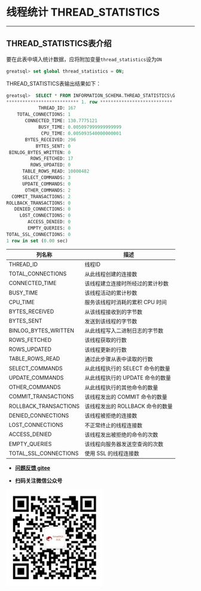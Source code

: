 # 线程统计 THREAD_STATISTICS

---

## THREAD_STATISTICS表介绍

要在此表中填入统计数据，应将附加变量`thread_statistics`设为`ON`

```sql
greatsql> set global thread_statistics = ON;
```

THREAD_STATISTICS表输出结果如下：

```sql
greatsql>  SELECT * FROM INFORMATION_SCHEMA.THREAD_STATISTICS\G
*************************** 1. row ***************************
            THREAD_ID: 167
    TOTAL_CONNECTIONS: 1
       CONNECTED_TIME: 130.7775121
            BUSY_TIME: 0.005097999999999999
             CPU_TIME: 0.005093540000000001
       BYTES_RECEIVED: 296
           BYTES_SENT: 0
 BINLOG_BYTES_WRITTEN: 0
         ROWS_FETCHED: 17
         ROWS_UPDATED: 0
      TABLE_ROWS_READ: 10000482
      SELECT_COMMANDS: 3
      UPDATE_COMMANDS: 0
       OTHER_COMMANDS: 2
  COMMIT_TRANSACTIONS: 2
ROLLBACK_TRANSACTIONS: 0
   DENIED_CONNECTIONS: 0
     LOST_CONNECTIONS: 0
        ACCESS_DENIED: 0
        EMPTY_QUERIES: 0
TOTAL_SSL_CONNECTIONS: 0
1 row in set (0.00 sec)
```

| 列名称                | 描述                             |
| --------------------- | -------------------------------- |
| THREAD_ID             | 线程ID                           |
| TOTAL_CONNECTIONS     | 从此线程创建的连接数             |
| CONNECTED_TIME        | 该线程建立连接时所经过的累计秒数 |
| BUSY_TIME             | 该线程活动的累计秒数             |
| CPU_TIME              | 服务该线程时消耗的累积 CPU 时间  |
| BYTES_RECEIVED        | 从该线程接收到的字节数           |
| BYTES_SENT            | 发送到该线程的字节数             |
| BINLOG_BYTES_WRITTEN  | 从此线程写入二进制日志的字节数   |
| ROWS_FETCHED          | 该线程获取的行数                 |
| ROWS_UPDATED          | 该线程更新的行数                 |
| TABLE_ROWS_READ       | 通过此步骤从表中读取的行数       |
| SELECT_COMMANDS       | 从此线程执行的 SELECT 命令的数量 |
| UPDATE_COMMANDS       | 从此线程执行的 UPDATE 命令的数量 |
| OTHER_COMMANDS        | 从此线程执行的其他命令的数量     |
| COMMIT_TRANSACTIONS   | 该线程发出的 COMMIT 命令的数量   |
| ROLLBACK_TRANSACTIONS | 该线程发出的 ROLLBACK 命令的数量 |
| DENIED_CONNECTIONS    | 该线程被拒绝的连接数             |
| LOST_CONNECTIONS      | 不正常终止的线程连接数           |
| ACCESS_DENIED         | 该线程发出被拒绝的命令的次数     |
| EMPTY_QUERIES         | 该线程向服务器发送空查询的次数   |
| TOTAL_SSL_CONNECTIONS | 使用 SSL 的线程连接数            |

- **[问题反馈 gitee](https://gitee.com/GreatSQL/GreatSQL-Manual/issues)**

- **扫码关注微信公众号**

![greatsql-wx](../greatsql-wx.jpg)

